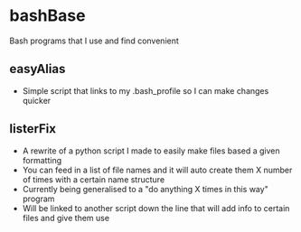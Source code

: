 # bashBase
Bash programs that I use and find convenient
## easyAlias
- Simple script that links to my .bash_profile so I can make changes quicker
## listerFix
- A rewrite of a python script I made to easily make files based a given formatting
- You can feed in a list of file names and it will auto create them X number of times with a certain name structure
- Currently being generalised to a "do anything X times in this way" program
- Will be linked to another script down the line that will add info to certain files and give them use
